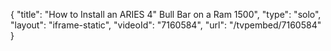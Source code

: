 {
    "title": "How to Install an ARIES 4\" Bull Bar on a Ram 1500",
    "type": "solo",
    "layout": "iframe-static",
    "videoId": "7160584",
    "url": "\/tvpembed\/7160584"
}